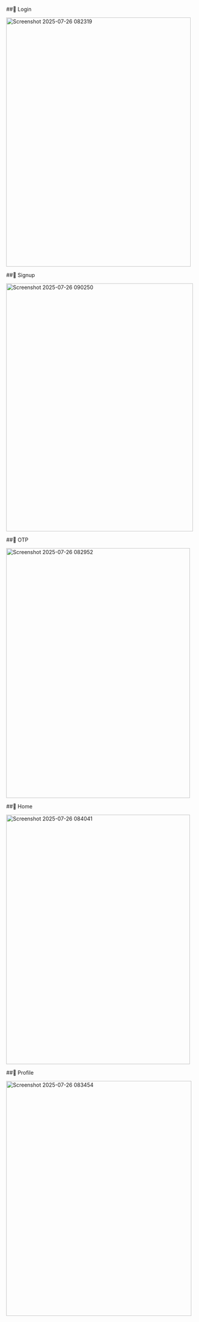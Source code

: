 ##🔸 Login

<img width="495" height="669" alt="Screenshot 2025-07-26 082319" src="https://github.com/user-attachments/assets/41dc7b7b-b99d-49d7-852a-611e0e3eaf10" />

##🔸 Signup

<img width="501" height="666" alt="Screenshot 2025-07-26 090250" src="https://github.com/user-attachments/assets/0950cf51-32a5-440f-9527-4158a87a1d24" />

##🔸 OTP

<img width="493" height="671" alt="Screenshot 2025-07-26 082952" src="https://github.com/user-attachments/assets/7e2a99c9-764d-49ee-850c-847c32ae397a" />

##🔸 Home

<img width="493" height="670" alt="Screenshot 2025-07-26 084041" src="https://github.com/user-attachments/assets/802d5155-1564-4402-92dd-d910d23f77c3" />

##🔸 Profile

<img width="497" height="631" alt="Screenshot 2025-07-26 083454" src="https://github.com/user-attachments/assets/262c81e4-1665-4020-9a88-7f1b170ab4dc" />
